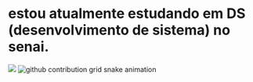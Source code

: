 # estou atualmente estudando em DS (desenvolvimento de sistema) no senai.
<picture>
  <source
    srcset="https://github-readme-stats.vercel.app/api?username=PedroBarretto757&show_icons=true&theme=dark"
    media="(prefers-color-scheme: dark)"
  />
  <source
    srcset="https://github-readme-stats.vercel.app/api?username=PedroBarretto757&show_icons=true"
    media="(prefers-color-scheme: light), (prefers-color-scheme: no-preference)"
  />
  <img src="https://github-readme-stats.vercel.app/api?username=PedroBarretto757&show_icons=true" />
</picture>


<picture>
  <source media="(prefers-color-scheme: dark)" srcset="https://raw.githubusercontent.com/PedroBarretto757/PedroBarretto757/output/github-contribution-grid-snake-dark.svg">
  <source media="(prefers-color-scheme: light)" srcset="https://raw.githubusercontent.com/PedroBarretto757/PedroBarretto757/output/github-contribution-grid-snake.svg">
  <img alt="github contribution grid snake animation" src="https://raw.githubusercontent.com/PedroBarretto757/PedroBarretto757/output/github-contribution-grid-snake.svg">
</picture>
